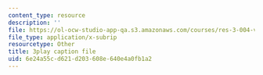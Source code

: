 ```yaml
---
content_type: resource
description: ''
file: https://ol-ocw-studio-app-qa.s3.amazonaws.com/courses/res-3-004-visualizing-materials-science-fall-2017/6e24a55cd621d203608e640e4a0fb1a2_o96K8fkOrG8.srt
file_type: application/x-subrip
resourcetype: Other
title: 3play caption file
uid: 6e24a55c-d621-d203-608e-640e4a0fb1a2
---
```

